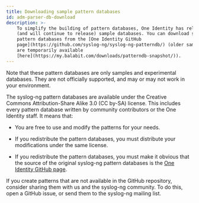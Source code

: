 ```yaml
---
title: Downloading sample pattern databases
id: adm-parser-db-download
description: >-
    To simplify the building of pattern databases, One Identity has released
    (and will continue to release) sample databases. You can download sample
    pattern databases from the [One Identity GitHub
    page](https://github.com/syslog-ng/syslog-ng-patterndb/) (older samples
    are temporarily available
    [here](https://my.balabit.com/downloads/patterndb-snapshot/)).
---
```


Note that these pattern databases are only samples and experimental
databases. They are not officially supported, and may or may not work in
your environment.

The syslog-ng pattern databases are available under the Creative Commons
Attribution-Share Alike 3.0 (CC by-SA) license. This includes every
pattern database written by community contributors or the One Identity
staff. It means that:

- You are free to use and modify the patterns for your needs.

- If you redistribute the pattern databases, you must distribute your
    modifications under the same license.

- If you redistribute the pattern databases, you must make it obvious
    that the source of the original syslog-ng pattern databases is the
    [One Identity GitHub
    page](https://github.com/syslog-ng/syslog-ng-patterndb/).

If you create patterns that are not available in the GitHub repository,
consider sharing them with us and the syslog-ng community. To do this,
open a GitHub issue, or send them to the syslog-ng mailing list.
